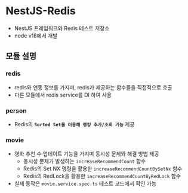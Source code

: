 # NestJS-Redis

- NestJS 프레임워크와 Redis 테스트 저장소
- node v18에서 개발

## 모듈 설명

### redis

- redis와 연동 정보를 가지며, redis가 제공하는 함수들을 직접적으로 호출
- 다른 모듈에서 redis service를 DI 하여 사용

### person

- Redis의 **`Sorted Set을 이용해 랭킹 추가/조회 기능`** 제공

### movie

- 영화 추천 수 업데이트 기능을 가지며 동시성 문제와 해결 방법 제공
  - 동시성 문제가 발생하는 `increaseRecommendCount` 함수
  - Redis의 Set NX 명령을 활용한 `increaseRecommendCountBySetNx` 함수
  - Redis의 RedLock을 활용한 `increaseRecommendCountByRedLock` 함수
- 실제 동작은 `movie.service.spec.ts` 테스트 코드에서 확인 가능
